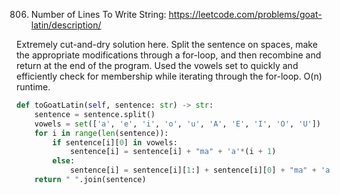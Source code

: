 806. Number of Lines To Write String: https://leetcode.com/problems/goat-latin/description/

Extremely cut-and-dry solution here.  Split the sentence on spaces, make the appropriate modifications through a for-loop, and then 
recombine and return at the end of the program.  Used the vowels set to quickly and efficiently check for membership while iterating
through the for-loop. O(n) runtime.

```python
def toGoatLatin(self, sentence: str) -> str:
    sentence = sentence.split()
    vowels = set(['a', 'e', 'i', 'o', 'u', 'A', 'E', 'I', 'O', 'U'])
    for i in range(len(sentence)):
        if sentence[i][0] in vowels:
            sentence[i] = sentence[i] + "ma" + 'a'*(i + 1)
        else:
            sentence[i] = sentence[i][1:] + sentence[i][0] + "ma" + 'a'*(i + 1)
    return " ".join(sentence)
```
